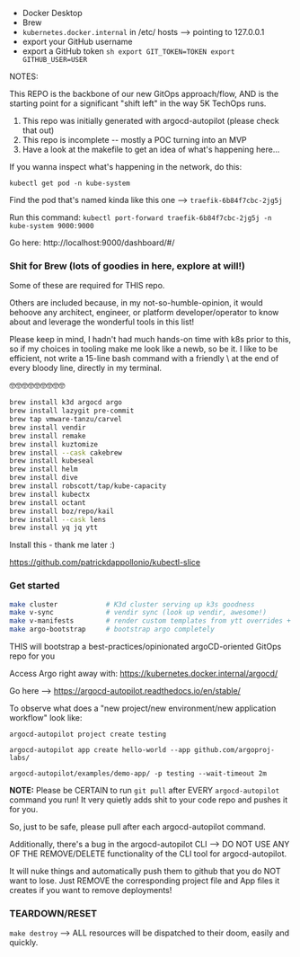 - Docker Desktop
- Brew
- `kubernetes.docker.internal` in /etc/ hosts --> pointing to 127.0.0.1
- export your GitHub username
- export a GitHub token
        ```sh
        export GIT_TOKEN=TOKEN
        export GITHUB_USER=USER
        ```

NOTES:

This REPO is the backbone of our new GitOps approach/flow, AND is the starting point for a significant "shift left" in the way 5K TechOps runs.

1. This repo was initially generated with argocd-autopilot (please check that out)
2. This repo is incomplete -- mostly a POC turning into an MVP
3. Have a look at the makefile to get an idea of what's happening here...

If you wanna inspect what's happening in the network, do this:

`kubectl get pod -n kube-system`

Find the pod that's named kinda like this one --> `traefik-6b84f7cbc-2jg5j`

Run this command: `kubectl port-forward traefik-6b84f7cbc-2jg5j -n kube-system 9000:9000`

Go here: http://localhost:9000/dashboard/#/

### Shit for Brew (lots of goodies in here, explore at will!)

Some of these are required for THIS repo.

Others are included because, in my not-so-humble-opinion, it would behoove any architect, engineer, or platform developer/operator to know about and leverage the wonderful tools in this list!

Please keep in mind, I hadn't had much hands-on time with k8s prior to this, so if my choices in tooling make me look like a newb, so be it. I like to be efficient, not write a 15-line bash command with a friendly \ at the end of every bloody line, directly in my terminal.

🤓🤓🤓🤓🤓🤓🤓🤓🤓

```sh
brew install k3d argocd argo
brew install lazygit pre-commit
brew tap vmware-tanzu/carvel
brew install vendir
brew install remake
brew install kuztomize
brew install --cask cakebrew
brew install kubeseal
brew install helm
brew install dive
brew install robscott/tap/kube-capacity
brew install kubectx
brew install octant
brew install boz/repo/kail
brew install --cask lens
brew install yq jq ytt
```

Install this - thank me later :)

https://github.com/patrickdappollonio/kubectl-slice

### Get started

```sh
make cluster            # K3d cluster serving up k3s goodness
make v-sync             # vendir sync (look up vendir, awesome!)
make v-manifests        # render custom templates from ytt overrides + vendir
make argo-bootstrap     # bootstrap argo completely
```

THIS will bootstrap a best-practices/opinionated argoCD-oriented GitOps repo for you

Access Argo right away with: https://kubernetes.docker.internal/argocd/

Go here --> https://argocd-autopilot.readthedocs.io/en/stable/

To observe what does a "new project/new environment/new application workflow" look like:

`argocd-autopilot project create testing`

`argocd-autopilot app create hello-world --app github.com/argoproj-labs/`

`argocd-autopilot/examples/demo-app/ -p testing --wait-timeout 2m`

__NOTE:__ Please be CERTAIN to run `git pull` after EVERY `argocd-autopilot` command you run! It very quietly adds shit to your code repo and pushes it for you.

So, just to be safe, please pull after each argocd-autopilot command.

Additionally, there's a bug in the argocd-autopilot CLI --> DO NOT USE ANY OF THE REMOVE/DELETE functionality of the CLI tool for argocd-autopilot.

It will nuke things and automatically push them to github that you do NOT want to lose. Just REMOVE the corresponding project file and App files it creates if you want to remove deployments!

### TEARDOWN/RESET

`make destroy` --> ALL resources will be dispatched to their doom, easily and quickly.
